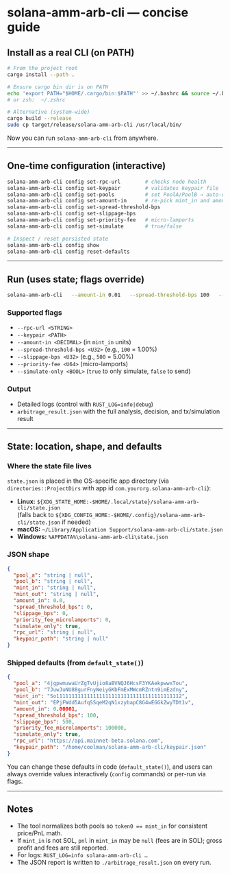 # solana-amm-arb-cli — concise guide

## Install as a real CLI (on PATH)

```bash
# From the project root
cargo install --path .

# Ensure cargo bin dir is on PATH
echo 'export PATH="$HOME/.cargo/bin:$PATH"' >> ~/.bashrc && source ~/.bashrc
# or zsh:  ~/.zshrc

# Alternative (system-wide)
cargo build --release
sudo cp target/release/solana-amm-arb-cli /usr/local/bin/
```

Now you can run `solana-amm-arb-cli` from anywhere.

---

## One-time configuration (interactive)

```bash
solana-amm-arb-cli config set-rpc-url        # checks node health
solana-amm-arb-cli config set-keypair        # validates keypair file
solana-amm-arb-cli config set-pools          # set PoolA/PoolB → auto-detect mints, pick mint_in, set amount_in
solana-amm-arb-cli config set-amount-in      # re-pick mint_in and amount_in if needed
solana-amm-arb-cli config set-spread-threshold-bps
solana-amm-arb-cli config set-slippage-bps
solana-amm-arb-cli config set-priority-fee   # micro-lamports
solana-amm-arb-cli config set-simulate       # true/false

# Inspect / reset persisted state
solana-amm-arb-cli config show
solana-amm-arb-cli config reset-defaults
```

---

## Run (uses state; flags override)

```bash
solana-amm-arb-cli   --amount-in 0.01   --spread-threshold-bps 100   --slippage-bps 500   --priority-fee 150000   --simulate-only true
```

### Supported flags

- `--rpc-url <STRING>`
- `--keypair <PATH>`
- `--amount-in <DECIMAL>` (in `mint_in` units)
- `--spread-threshold-bps <U32>` (e.g., `100` = 1.00%)
- `--slippage-bps <U32>` (e.g., `500` = 5.00%)
- `--priority-fee <U64>` (micro-lamports)
- `--simulate-only <BOOL>` (`true` to only simulate, `false` to send)

### Output

- Detailed logs (control with `RUST_LOG=info|debug`)
- `arbitrage_result.json` with the full analysis, decision, and tx/simulation result

---

## State: location, shape, and defaults

### Where the state file lives

`state.json` is placed in the OS-specific app directory (via `directories::ProjectDirs` with app id `com.yourorg.solana-amm-arb-cli`):

- **Linux:** `${XDG_STATE_HOME:-$HOME/.local/state}/solana-amm-arb-cli/state.json`  
  (falls back to `${XDG_CONFIG_HOME:-$HOME/.config}/solana-amm-arb-cli/state.json` if needed)
- **macOS:** `~/Library/Application Support/solana-amm-arb-cli/state.json`
- **Windows:** `%APPDATA%\solana-amm-arb-cli\state.json`

### JSON shape

```json
{
  "pool_a": "string | null",
  "pool_b": "string | null",
  "mint_in": "string | null",
  "mint_out": "string | null",
  "amount_in": 0.0,
  "spread_threshold_bps": 0,
  "slippage_bps": 0,
  "priority_fee_microlamports": 0,
  "simulate_only": true,
  "rpc_url": "string | null",
  "keypair_path": "string | null"
}
```

### Shipped defaults (from `default_state()`)

```json
{
  "pool_a": "4jgpwmuwaUrZgTvUjio8aBVNQJ6HcsF3YKAekpwwxTou",
  "pool_b": "7JuwJuNU88gurFnyWeiyGKbFmExMWcmRZntn9imEzdny",
  "mint_in": "So11111111111111111111111111111111111111112",
  "mint_out": "EPjFWdd5AufqSSqeM2qN1xzybapC8G4wEGGkZwyTDt1v",
  "amount_in": 0.00001,
  "spread_threshold_bps": 100,
  "slippage_bps": 500,
  "priority_fee_microlamports": 100000,
  "simulate_only": true,
  "rpc_url": "https://api.mainnet-beta.solana.com",
  "keypair_path": "/home/coolman/solana-amm-arb-cli/keypair.json"
}
```

You can change these defaults in code (`default_state()`), and users can always override values interactively (`config` commands) or per-run via flags.

---

## Notes

- The tool normalizes both pools so `token0 == mint_in` for consistent price/PnL math.
- If `mint_in` is not SOL, `pnl` in `mint_in` may be `null` (fees are in SOL); gross profit and fees are still reported.
- For logs: `RUST_LOG=info solana-amm-arb-cli …`
- The JSON report is written to `./arbitrage_result.json` on every run.
